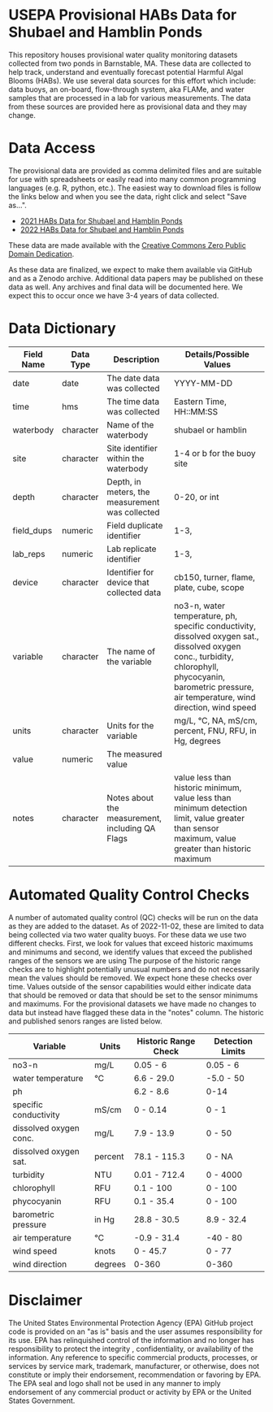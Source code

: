 
# USEPA Provisional HABs Data for Shubael and Hamblin Ponds

<!-- badges: start -->
<!-- badges: end -->

This repository houses provisional water quality monitoring datasets collected 
from two ponds in Barnstable, MA.  These data are collected to help track, 
understand and eventually forecast potential Harmful Algal Blooms (HABs).  We
use several data sources for this effort which include: data buoys, an on-board,
flow-through system, aka FLAMe, and water samples that are processed in a lab
for various measurements.  The data from these sources are provided here as 
provisional data and they may change.

# Data Access

The provisional data are provided as comma delimited files and are suitable for 
use with spreadsheets or easily read into many common programming languages 
(e.g. R, python, etc.).  The easiest way to download files is follow the 
links below and when you see the data, right click and  select "Save as...".

- [2021 HABs Data for Shubael and Hamblin Ponds](cc_hab_provisional_data_2021.csv?raw=true)
- [2022 HABs Data for Shubael and Hamblin Ponds](cc_hab_provisional_data_2022.csv?raw=true)

These data are made available with the [Creative Commons Zero Public Domain Dedication](LICENSE.md).

As these data are finalized, we expect to make them available via GitHub and as a Zenodo archive.  Additional data papers may be published on these data as well.  Any archives and final data will be documented here.  We expect this to occur once we have 3-4 years of data collected.

# Data Dictionary

| Field Name| Data Type| Description                                     |Details/Possible Values|
|-----------|----------|-------------------------------------------------|-----------------------|
| date      | date     | The date data was collected                     |YYYY-MM-DD             |
| time      | hms      | The time data was collected                     |Eastern Time, HH::MM:SS|
| waterbody | character| Name of the waterbody                           |shubael or hamblin     |
| site      | character| Site identifier within the waterbody            |1-4 or b for the buoy site|
| depth     | character| Depth, in meters, the measurement was collected |0-20, or int           |
| field_dups| numeric  | Field duplicate identifier                      |1-3,                   |
| lab_reps  | numeric  | Lab replicate identifier                        |1-3,                   |  
| device    | character| Identifier for device that collected data       |cb150, turner, flame, plate, cube, scope|
| variable  | character| The name of the variable                        |no3-n, water temperature, ph, specific conductivity, dissolved oxygen sat., dissolved oxygen conc., turbidity, chlorophyll, phycocyanin, barometric pressure, air temperature, wind direction, wind speed|
| units     | character| Units for the variable                          |mg/L, °C, NA, mS/cm, percent, FNU, RFU, in Hg, degrees|
| value     | numeric  | The measured value                              ||
| notes     | character| Notes about the measurement, including QA Flags |value less than historic minimum, value less than minimum detection limit, value greater than sensor maximum, value greater than historic maximum|

# Automated Quality Control Checks

A number of automated quality control (QC) checks will be run on the data as they are added to the dataset.  As of 2022-11-02, these are limited to data being collected via two water quality buoys.  For these data we use two different checks.  First, we look for values that exceed historic maximums and minimums and second, we identify values that exceed the published ranges of the sensors we are using  The purpose of the historic range checks are to highlight potentially unusual numbers and do not necessarily mean the values should be removed.  We expect hone these checks over time. Values outside of the sensor capabilities would either indicate data that should be removed or data that should be set to the sensor minimums and maximums.  For the provisional datasets we have made no changes to data but instead have flagged these data in the "notes" column.  The historic and published senors ranges are listed below.

| Variable             | Units  | Historic Range Check | Detection Limits |
|----------------------|--------|----------------------|------------------|
|no3-n                 | mg/L   | 0.05 - 6             | 0.05 - 6         |
|water temperature     | °C     | 6.6 - 29.0           | -5.0 - 50        |
|ph                    |        | 6.2 - 8.6            | 0-14             |
|specific conductivity | mS/cm  | 0 - 0.14             | 0 - 1            |
|dissolved oxygen conc.| mg/L   | 7.9 - 13.9           | 0 - 50           |
|dissolved oxygen sat. | percent| 78.1 - 115.3         | 0 - NA           |
|turbidity             | NTU    | 0.01 - 712.4         | 0 - 4000         |
|chlorophyll           | RFU    | 0.1 - 100            | 0 - 100          |
|phycocyanin           | RFU    | 0.1 - 35.4           | 0 - 100          |
|barometric pressure   | in Hg  | 28.8 - 30.5          | 8.9 - 32.4       |
|air temperature       | °C     | -0.9 - 31.4          | -40 - 80         |
|wind speed            | knots  | 0 - 45.7             | 0 - 77           |
|wind direction        | degrees| 0-360                | 0-360            |

# Disclaimer

The United States Environmental Protection Agency (EPA) GitHub project code is provided on an "as is" basis and the user assumes responsibility for its use.  EPA has relinquished control of the information and no longer has responsibility to protect the integrity , confidentiality, or availability of the information.  Any reference to specific commercial products, processes, or services by service mark, trademark, manufacturer, or otherwise, does not constitute or imply their endorsement, recommendation or favoring by EPA.  The EPA seal and logo shall not be used in any manner to imply endorsement of any commercial product or activity by EPA or the United States Government.
